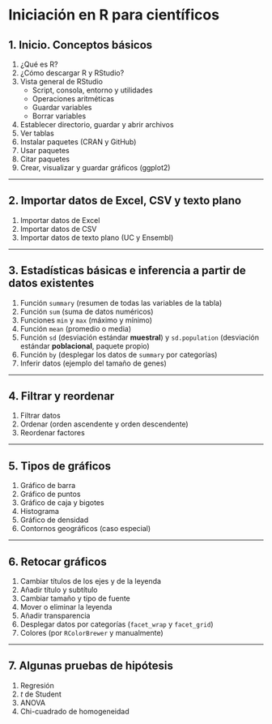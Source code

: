 # Iniciación en R para científicos

## 1. Inicio. Conceptos básicos
1. ¿Qué es R?
2. ¿Cómo descargar R y RStudio?
3. Vista general de RStudio
	- Script, consola, entorno y utilidades
	- Operaciones aritméticas
	- Guardar variables
	- Borrar variables
4. Establecer directorio, guardar y abrir archivos
5. Ver tablas
6. Instalar paquetes (CRAN y GitHub)
7. Usar paquetes
8. Citar paquetes
9. Crear, visualizar y guardar gráficos (ggplot2)
---
## 2. Importar datos de Excel, CSV y texto plano
1. Importar datos de Excel
2. Importar datos de CSV
3. Importar datos de texto plano (UC y Ensembl)
---
## 3. Estadísticas básicas e inferencia a partir de datos existentes
1. Función `summary` (resumen de todas las variables de la tabla)
2. Función `sum` (suma de datos numéricos)
3. Funciones `min` y `max` (máximo y mínimo)
4. Función `mean` (promedio o media)
5. Función `sd` (desviación estándar **muestral**) y `sd.population` (desviación estándar **poblacional**, paquete propio)
6. Función `by` (desplegar los datos de `summary` por categorías)
7. Inferir datos (ejemplo del tamaño de genes)
---
## 4. Filtrar y reordenar
1. Filtrar datos
2. Ordenar (orden ascendente y orden descendente)
3. Reordenar factores
---
## 5. Tipos de gráficos
1. Gráfico de barra
2. Gráfico de puntos
3. Gráfico de caja y bigotes
4. Histograma
5. Gráfico de densidad
6. Contornos geográficos (caso especial)
---
## 6. Retocar gráficos
1. Cambiar títulos de los ejes y de la leyenda
2. Añadir título y subtítulo
3. Cambiar tamaño y tipo de fuente
4. Mover o eliminar la leyenda
5. Añadir transparencia
6. Desplegar datos por categorías (`facet_wrap` y `facet_grid`)
7. Colores (por `RColorBrewer` y manualmente)
---
## 7. Algunas pruebas de hipótesis
1. Regresión
2. *t* de Student
3. ANOVA
4. Chi-cuadrado de homogeneidad
